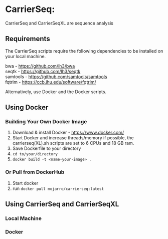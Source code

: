 # CarrierSeq: 

CarrierSeq and CarrierSeqXL are sequence analysis 

## Requirements

The CarrierSeq scripts require the following dependencies to be installed on your local machine.

bwa - https://github.com/lh3/bwa</br>
seqtk - https://github.com/lh3/seqtk</br>
samtools - https://github.com/samtools/samtools</br>
fqtrim - https://ccb.jhu.edu/software/fqtrim/</br>

Alternatively, use Docker and the Docker scripts.

## Using Docker
### Building Your Own Docker Image

1. Download & install Docker - https://www.docker.com/
2. Start Docker and increase threads/memory if possible, the carrierseq(XL).sh scripts are set to 6 CPUs and 18 GB ram.
3. Save Dockerfile to your directory 
4. ```cd to/your/directory```
5. ```docker build -t <name-your-image> .```

### Or Pull from DockerHub

1. Start docker
2. run ```docker pull mojarro/carrierseq:latest```

## Using CarrierSeq and CarrierSeqXL
### Local Machine

### Docker
